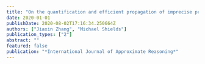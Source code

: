 ```yaml
---
title: "On the quantification and efficient propagation of imprecise probabilities with copula dependence"
date: 2020-01-01
publishDate: 2020-08-02T17:16:34.250664Z
authors: ["Jiaxin Zhang", "Michael Shields"]
publication_types: ["2"]
abstract: ""
featured: false
publication: "*International Journal of Approximate Reasoning*"
---
```


